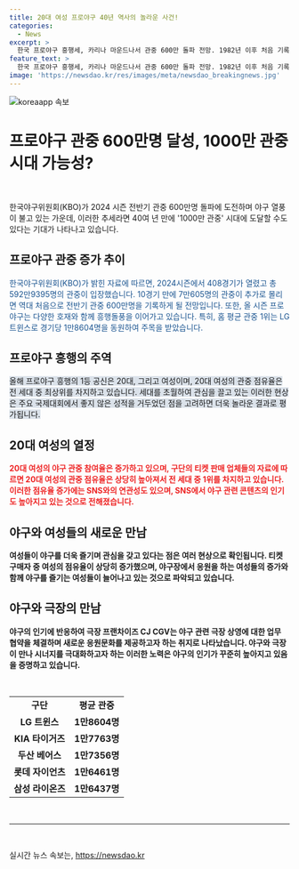 ```yaml
---
title: 20대 여성 프로야구 40년 역사의 놀라운 사건!
categories:
  - News
excerpt: >
  한국 프로야구 흥행세, 카리나 마운드나서 관중 600만 돌파 전망. 1982년 이후 처음 기록 가능성, 한화류현진 등 호재 기대도. 20대 여성 관중 급증, SNS 영향으로 야구 즐기는 분위기 확산. CJ CGV와 야구 협약으로 극장에서 새로운 응원문화 제안.티켓 판매도 20대 관중 비율 상승 확인. 
feature_text: >
  한국 프로야구 흥행세, 카리나 마운드나서 관중 600만 돌파 전망. 1982년 이후 처음 기록 가능성, 한화류현진 등 호재 기대도. 20대 여성 관중 급증, SNS 영향으로 야구 즐기는 분위기 확산. CJ CGV와 야구 협약으로 극장에서 새로운 응원문화 제안.티켓 판매도 20대 관중 비율 상승 확인. 
image: 'https://newsdao.kr/res/images/meta/newsdao_breakingnews.jpg'
---
```


<p><img src="https://newsdao.kr/res/images/meta/newsdao_breakingnews.jpg" alt="koreaapp 속보" /></p>

<h1 data-ke-size="size28"><b>프로야구 관중 600만명 달성, 1000만 관중 시대 가능성?</b></h1>

<p data-ke-size="size16">&nbsp;</p>

<p data-ke-size="size16">한국야구위원회(KBO)가 2024 시즌 전반기 관중 600만명 돌파에 도전하며 야구 열풍이 불고 있는 가운데, 이러한 추세라면 40여 년 만에 '1000만 관중' 시대에 도달할 수도 있다는 기대가 나타나고 있습니다.</p>

<h2 data-ke-size="size26">프로야구 관중 증가 추이</h2>

<p data-ke-size="size16"><span style="color: #1a5490;">한국야구위원회(KBO)가 밝힌 자료에 따르면, 2024시즌에서 408경기가 열렸고 총 592만9395명의 관중이 입장했습니다. 10경기 만에 7만605명의 관중이 추가로 몰리면 역대 처음으로 전반기 관중 600만명을 기록하게 될 전망입니다. 또한, 올 시즌 프로야구는 다양한 호재와 함께 흥행돌풍을 이어가고 있습니다. 특히, 홈 평균 관중 1위는 LG 트윈스로 경기당 1만8604명을 동원하여 주목을 받았습니다.</span></p>

<h2 data-ke-size="size26">프로야구 흥행의 주역</h2>

<p data-ke-size="size16"><span style="background-color: #21538527;">올해 프로야구 흥행의 1등 공신은 20대, 그리고 여성이며, 20대 여성의 관중 점유율은 전 세대 중 최상위를 차지하고 있습니다. 세대를 초월하여 관심을 끌고 있는 이러한 현상은 주요 국제대회에서 좋지 않은 성적을 거두었던 점을 고려하면 더욱 놀라운 결과로 평가됩니다.</span></p>

<h2 data-ke-size="size26">20대 여성의 열정</h2>

<p data-ke-size="size16"><b><span style="color: #ee2323;">20대 여성의 야구 관중 참여율은 증가하고 있으며, 구단의 티켓 판매 업체들의 자료에 따르면 20대 여성의 관중 점유율은 상당히 높아져서 전 세대 중 1위를 차지하고 있습니다. 이러한 점유율 증가에는 SNS와의 연관성도 있으며, SNS에서 야구 관련 콘텐츠의 인기도 높아지고 있는 것으로 전해졌습니다.</span></b></p>

<h2 data-ke-size="size26">야구와 여성들의 새로운 만남</h2>

<p data-ke-size="size16"><b>여성들이 야구를 더욱 즐기며 관심을 갖고 있다는 점은 여러 현상으로 확인됩니다. 티켓 구매자 중 여성의 점유율이 상당히 증가했으며, 야구장에서 응원을 하는 여성들의 증가와 함께 야구를 즐기는 여성들이 늘어나고 있는 것으로 파악되고 있습니다.</b></p>

<h2 data-ke-size="size26">야구와 극장의 만남</h2>

<p data-ke-size="size16"><b>야구의 인기에 반응하여 극장 프랜차이즈 CJ CGV는 야구 관련 극장 상영에 대한 업무 협약을 체결하며 새로운 응원문화를 제공하고자 하는 취지로 나타났습니다. 야구와 극장이 만나 시너지를 극대화하고자 하는 이러한 노력은 야구의 인기가 꾸준히 높아지고 있음을 증명하고 있습니다.</b></p>

<p data-ke-size="size16">&nbsp;</p>

<table>
<tbody>
<tr>
<td style="text-align: center; height: 17px;"><b>구단</b></td>
<td style="text-align: center; height: 17px;"><b>평균 관중</b></td>
</tr>
<tr>
<td style="text-align: center; height: 17px;"><b>LG 트윈스</b></td>
<td style="text-align: center; height: 17px;"><b>1만8604명</b></td>
</tr>
<tr>
<td style="text-align: center; height: 17px;"><b>KIA 타이거즈</b></td>
<td style="text-align: center; height: 17px;"><b>1만7763명</b></td>
</tr>
<tr>
<td style="text-align: center; height: 17px;"><b>두산 베어스</b></td>
<td style="text-align: center; height: 17px;"><b>1만7356명</b></td>
</tr>
<tr>
<td style="text-align: center; height: 17px;"><b>롯데 자이언츠</b></td>
<td style="text-align: center; height: 17px;"><b>1만6461명</b></td>
</tr>
<tr>
<td style="text-align: center; height: 17px;"><b>삼성 라이온즈</b></td>
<td style="text-align: center; height: 17px;"><b>1만6437명</b></td>
</tr>
</tbody>
</table>

<p data-ke-size="size16">&nbsp;</p>

<hr>

<p data-ke-size="size16">&nbsp;</p>
실시간 뉴스 속보는, <a href="https://newsdao.kr" rel="dofollow">https://newsdao.kr</a>


